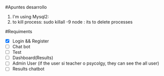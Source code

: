 #Apuntes desarrollo
1. I'm using Mysql2:
2. to kill process:  sudo killall -9 node : its to delete processes


#Requiments

-[x] Login && Register
-[ ] Chat bot
-[ ] Test
-[ ] Dashboard(Results)
-[ ] Admin User (if the user si teacher o psycolgy, they can see the all user)
-[ ] Results chatbot
